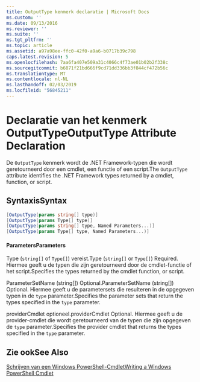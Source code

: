 ```yaml
---
title: OutputType kenmerk declaratie | Microsoft Docs
ms.custom: ''
ms.date: 09/13/2016
ms.reviewer: ''
ms.suite: ''
ms.tgt_pltfrm: ''
ms.topic: article
ms.assetid: a97a98ee-ffc0-42f0-a9a6-b0717b39c798
caps.latest.revision: 5
ms.openlocfilehash: 7aa6fa407e509a31c4066c4f73ae01b02b2f338c
ms.sourcegitcommit: b6871f21bd666f9cd71dd336bb3f844cf472b56c
ms.translationtype: MT
ms.contentlocale: nl-NL
ms.lasthandoff: 02/03/2019
ms.locfileid: "56845211"
---
```

# <a name="outputtype-attribute-declaration"></a><span data-ttu-id="6f373-102">Declaratie van het kenmerk OutputType</span><span class="sxs-lookup"><span data-stu-id="6f373-102">OutputType Attribute Declaration</span></span>

<span data-ttu-id="6f373-103">De `OutputType` kenmerk wordt de .NET Framework-typen die wordt geretourneerd door een cmdlet, een functie of een script.</span><span class="sxs-lookup"><span data-stu-id="6f373-103">The `OutputType` attribute identifies the .NET Framework types returned by a cmdlet, function, or script.</span></span>

## <a name="syntax"></a><span data-ttu-id="6f373-104">Syntaxis</span><span class="sxs-lookup"><span data-stu-id="6f373-104">Syntax</span></span>

```csharp
[OutputType(params string[] type)]
[OutputType(params Type[] type)]
[OutputType(params string[] type, Named Parameters...)]
[OutputType(params Type[] type, Named Parameters...)]
```

#### <a name="parameters"></a><span data-ttu-id="6f373-105">Parameters</span><span class="sxs-lookup"><span data-stu-id="6f373-105">Parameters</span></span>

<span data-ttu-id="6f373-106">Type (`string[]` of `Type[]`) vereist.</span><span class="sxs-lookup"><span data-stu-id="6f373-106">Type (`string[]` or `Type[]`) Required.</span></span> <span data-ttu-id="6f373-107">Hiermee geeft u de typen die zijn geretourneerd door de cmdlet-functie of het script.</span><span class="sxs-lookup"><span data-stu-id="6f373-107">Specifies the types returned by the cmdlet function, or script.</span></span>

<span data-ttu-id="6f373-108">ParameterSetName (string[]) Optional.</span><span class="sxs-lookup"><span data-stu-id="6f373-108">ParameterSetName (string[]) Optional.</span></span> <span data-ttu-id="6f373-109">Hiermee geeft u de parametersets die resulteren in de opgegeven typen in de `type` parameter.</span><span class="sxs-lookup"><span data-stu-id="6f373-109">Specifies the parameter sets that return the types specified in the `type` parameter.</span></span>

<span data-ttu-id="6f373-110">providerCmdlet optioneel.</span><span class="sxs-lookup"><span data-stu-id="6f373-110">providerCmdlet Optional.</span></span> <span data-ttu-id="6f373-111">Hiermee geeft u de provider-cmdlet die wordt geretourneerd van de typen die zijn opgegeven de `type` parameter.</span><span class="sxs-lookup"><span data-stu-id="6f373-111">Specifies the provider cmdlet that returns the types specified in the `type` parameter.</span></span>

## <a name="see-also"></a><span data-ttu-id="6f373-112">Zie ook</span><span class="sxs-lookup"><span data-stu-id="6f373-112">See Also</span></span>

[<span data-ttu-id="6f373-113">Schrijven van een Windows PowerShell-Cmdlet</span><span class="sxs-lookup"><span data-stu-id="6f373-113">Writing a Windows PowerShell Cmdlet</span></span>](./writing-a-windows-powershell-cmdlet.md)
